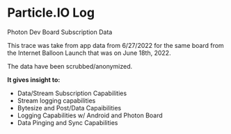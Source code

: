 # Particle.IO Log
Photon Dev Board Subscription Data

This trace was take from app data from 6/27/2022 for the same board from the Internet Balloon Launch that was on June 18th, 2022.

The data have been scrubbed/anonymized.

**It gives insight to:**
- Data/Stream Subscription Capabilities
- Stream logging capabilities
- Bytesize and Post/Data Capaibilities
- Logging Capabilities w/ Android and Photon Board
- Data Pinging and Sync Capabilities
